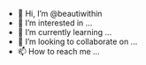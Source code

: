 - 👋 Hi, I’m @beautiwithin
- 👀 I’m interested in ...
- 🌱 I’m currently learning ...
- 💞️ I’m looking to collaborate on ...
- 📫 How to reach me ...

<!---
beautiwithin/beautiwithin is a ✨ special ✨ repository because its `README.md` (this file) appears on your GitHub profile.
You can click the Preview link to take a look at your changes.
--->
